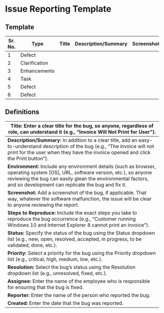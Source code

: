 # Issue Reporting Template

## Template

| Sr. No. | Type          | Title | Description/Summary | Screenshot | Steps to Reproduce | Status | Priority | Resolution | Assignee | Ticket No. |
| ------- | ------------- | ----- | ------------------- | ---------- | ------------------ | ------ | -------- | ---------- | -------- | ---------- |
| 1       | Defect        |       |                     |            |                    |        |          |            |          |            |
| 2       | Clarification |       |                     |            |                    |        |          |            |          |            |
| 3       | Enhancements  |       |                     |            |                    |        |          |            |          |            |
| 4       | Task          |       |                     |            |                    |        |          |            |          |            |
| 5       | Defect        |       |                     |            |                    |        |          |            |          |            |
| 6       | Defect        |       |                     |            |                    |        |          |            |          |            |

## Definitions

| **Title:** Enter a clear title for the bug, so anyone, regardless of role, can understand it (e.g., “Invoice Will Not Print for User”).                                                                                                               |
| ----------------------------------------------------------------------------------------------------------------------------------------------------------------------------------------------------------------------------------------------------- |
| **Description/Summary:** In addition to a clear title, add an easy-to-understand description of the bug (e.g., “The invoice will not print for the user when they have the invoice opened and click the Print button”).                               |
| **Environment:** Include any environment details (such as browser, operating system \[OS], URL, software version, etc.), so anyone reviewing the bug can easily glean the environmental factors, and so development can replicate the bug and fix it. |
| **Screenshot:** Add a screenshot of the bug, if applicable. That way, whatever the software malfunction, the issue will be clear to anyone reviewing the report.                                                                                      |
| **Steps to Reproduce:** Include the exact steps you take to reproduce the bug occurrence (e.g., “Customer running Windows 10 and Internet Explorer 8 cannot print an invoice”).                                                                       |
| **Status:** Specify the status of the bug using the Status dropdown list (e.g., new, open, resolved, accepted, in progress, to be validated, done, etc.).                                                                                             |
| **Priority:** Select a priority for the bug using the Priority dropdown list (e.g., critical, high, medium, low, etc.).                                                                                                                               |
| **Resolution:** Select the bug’s status using the Resolution dropdown list (e.g., unresolved, fixed, etc.).                                                                                                                                           |
| **Assignee:** Enter the name of the employee who is responsible for ensuring that the bug is fixed.                                                                                                                                                   |
| **Reporter:** Enter the name of the person who reported the bug.                                                                                                                                                                                      |
| **Created:** Enter the date that the bug was reported.                                                                                                                                                                                                |
